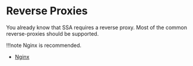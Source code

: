 # Reverse Proxies

You already know that SSA requires a reverse proxy. Most of the common reverse-proxies should be supported.

!!!note
    Nginx is recommended.

- [Nginx](nginx)

